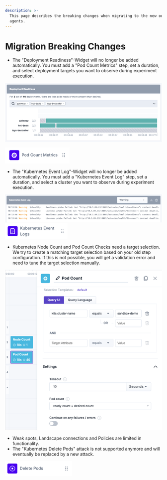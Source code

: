```yaml
---
description: >-
  This page describes the breaking changes when migrating to the new outpost
  agents.
---
```


# Migration Breaking Changes

* The "Deployment Readiness"-Widget will no longer be added automatically. You must add a "Pod Count Metrics" step, set a duration, and select deployment targets you want to observe during experiment execution.

![Deployment Readiness Widget](deployment-readiness.png)

![Pod count metrics step](pod-count-metrics.png)

* The "Kubernetes Event Log"-Widget will no longer be added automatically. You must add a "Kubernetes Event Log" step, set a duration, and select a cluster you want to observe during experiment execution.

![Kubernetes Event Log](kubernetes-event-log.png)
![Kubernetes Event Log Step](kubernetes-event-log-step.png)

* Kubernetes Node Count and Pod Count Checks need a target selection. We try to create a matching target selection based on your old step configuration. If this is not possible, you will get a validation error and need to tune the target selection manually.

![New Pod Count Check with target selection](pod-and-node-count-new.png)

* Weak spots, Landscape connections and Policies are limited in functionality.
* The "Kubernetes Delete Pods" attack is not supported anymore and will eventually be replaced by a new attack.

!["Delete Pods" - Attack](delete-pods.png)



